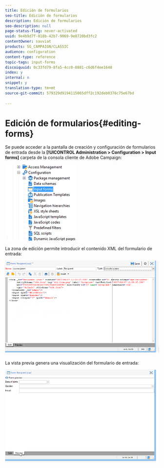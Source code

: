 ```yaml
---
title: Edición de formularios
seo-title: Edición de formularios
description: Edición de formularios
seo-description: null
page-status-flag: never-activated
uuid: 9e4b9d7f-018b-42b7-9069-9e8720bd3fc2
contentOwner: sauviat
products: SG_CAMPAIGN/CLASSIC
audience: configuration
content-type: reference
topic-tags: input-forms
discoiquuid: 0c33fd79-8fa5-4cc0-8881-c6d6f4ee1648
index: y
internal: n
snippet: y
translation-type: tm+mt
source-git-commit: 579329d9194115065dff2c192deb0376c75e67bd

---
```



# Edición de formularios{#editing-forms}

Se puede acceder a la pantalla de creación y configuración de formularios de entrada desde la **[!UICONTROL Administration > Configuration > Input forms]** carpeta de la consola cliente de Adobe Campaign:

![](assets/d_ncs_integration_form_arbo.png)

La zona de edición permite introducir el contenido XML del formulario de entrada:

![](assets/d_ncs_integration_form_edit.png)

La vista previa genera una visualización del formulario de entrada:

![](assets/d_ncs_integration_form_preview.png)

